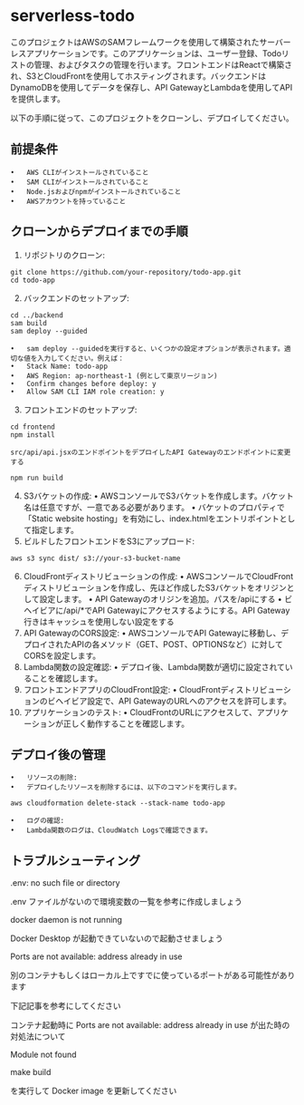 # serverless-todo
このプロジェクトはAWSのSAMフレームワークを使用して構築されたサーバーレスアプリケーションです。このアプリケーションは、ユーザー登録、Todoリストの管理、およびタスクの管理を行います。フロントエンドはReactで構築され、S3とCloudFrontを使用してホスティングされます。バックエンドはDynamoDBを使用してデータを保存し、API GatewayとLambdaを使用してAPIを提供します。

以下の手順に従って、このプロジェクトをクローンし、デプロイしてください。

## 前提条件

	•	AWS CLIがインストールされていること
	•	SAM CLIがインストールされていること
	•	Node.jsおよびnpmがインストールされていること
	•	AWSアカウントを持っていること

## クローンからデプロイまでの手順

1.	リポジトリのクローン:
```
git clone https://github.com/your-repository/todo-app.git
cd todo-app
```
2.	バックエンドのセットアップ:
```
cd ../backend
sam build
sam deploy --guided
```
	•	sam deploy --guidedを実行すると、いくつかの設定オプションが表示されます。適切な値を入力してください。例えば：
	•	Stack Name: todo-app
	•	AWS Region: ap-northeast-1 (例として東京リージョン)
	•	Confirm changes before deploy: y
	•	Allow SAM CLI IAM role creation: y

3.	フロントエンドのセットアップ:

```
cd frontend
npm install
```
    src/api/api.jsxのエンドポイントをデプロイしたAPI Gatewayのエンドポイントに変更する
```
npm run build
```

4.	S3バケットの作成:
    •	AWSコンソールでS3バケットを作成します。バケット名は任意ですが、一意である必要があります。
    •	バケットのプロパティで「Static website hosting」を有効にし、index.htmlをエントリポイントとして指定します。
5.	ビルドしたフロントエンドをS3にアップロード:
```
aws s3 sync dist/ s3://your-s3-bucket-name
```
6.	CloudFrontディストリビューションの作成:
    •	AWSコンソールでCloudFrontディストリビューションを作成し、先ほど作成したS3バケットをオリジンとして設定します。
    •   API Gatewayのオリジンを追加。パスを/apiにする
    •   ビヘイビアに/api/*でAPI Gatewayにアクセスするようにする。API Gateway行きはキャッシュを使用しない設定をする
7.	API GatewayのCORS設定:
	•	AWSコンソールでAPI Gatewayに移動し、デプロイされたAPIの各メソッド（GET、POST、OPTIONSなど）に対してCORSを設定します。
8.	Lambda関数の設定確認:
	•	デプロイ後、Lambda関数が適切に設定されていることを確認します。
9.	フロントエンドアプリのCloudFront設定:
	•	CloudFrontディストリビューションのビヘイビア設定で、API GatewayのURLへのアクセスを許可します。
10.	アプリケーションのテスト:
	•	CloudFrontのURLにアクセスして、アプリケーションが正しく動作することを確認します。

## デプロイ後の管理
	•	リソースの削除:
	•	デプロイしたリソースを削除するには、以下のコマンドを実行します。
 ```
aws cloudformation delete-stack --stack-name todo-app
 ```
 	•	ログの確認:
	•	Lambda関数のログは、CloudWatch Logsで確認できます。

## トラブルシューティング

.env: no such file or directory

.env ファイルがないので環境変数の一覧を参考に作成しましょう

docker daemon is not running

Docker Desktop が起動できていないので起動させましょう

Ports are not available: address already in use

別のコンテナもしくはローカル上ですでに使っているポートがある可能性があります

下記記事を参考にしてください

コンテナ起動時に Ports are not available: address already in use が出た時の対処法について

Module not found

make build

を実行して Docker image を更新してください